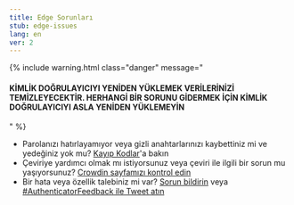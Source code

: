 ```yaml
---
title: Edge Sorunları
stub: edge-issues
lang: en
ver: 2
---
```


{% include warning.html class="danger" message="

#### KİMLİK DOĞRULAYICIYI YENİDEN YÜKLEMEK VERİLERİNİZİ TEMİZLEYECEKTİR. HERHANGİ BİR SORUNU GİDERMEK İÇİN KİMLİK DOĞRULAYICIYI ASLA YENİDEN YÜKLEMEYİN

" %}

- Parolanızı hatırlayamıyor veya gizli anahtarlarınızı kaybettiniz mi ve yedeğiniz yok mu? [Kayıp Kodlar](lost-codes)'a bakın
- Çeviriye yardımcı olmak mı istiyorsunuz veya çeviri ile ilgili bir sorun mu yaşıyorsunuz? [Crowdin sayfamızı kontrol edin](https://crowdin.com/project/authenticator-firefox)
- Bir hata veya özellik talebiniz mi var? [Sorun bildirin](https://github.com/Authenticator-Extension/Authenticator/issues/new/choose) veya [#AuthenticatorFeedback ile Tweet atın](https://twitter.com/intent/tweet?hashtags=AuthenticatorFeedback)